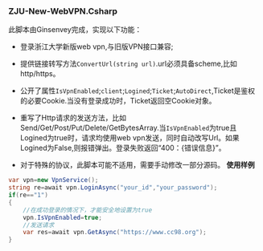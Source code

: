 ### ZJU-New-WebVPN.Csharp

此脚本由Ginsenvey完成，实现以下功能：

- 登录浙江大学新版web vpn,与旧版VPN接口兼容;

- 提供链接转写方法`ConvertUrl(string url)`.url必须具备scheme,比如http/https。

- 公开了属性`IsVpnEnabled`;`client`;`Logined`;`Ticket`;`AutoDirect`,Ticket是鉴权的必要Cookie.当没有登录成功时，Ticket返回空Cookie对象。

- 重写了Http请求的发送方法，比如Send/Get/Post/Put/Delete/GetBytesArray.当`IsVpnEnabled`为true且Logined为true时，请求均使用web vpn发送，同时自动改写Url。如果Logined为False,则报错弹出。登录失败返回“400：{错误信息}”。

- 对于特殊的协议，此脚本可能不适用，需要手动修改一部分源码。
**使用样例**

```csharp
var vpn=new VpnService();
string re=await vpn.LoginAsync("your_id","your_password");
if(re=="1")
{
    //在成功登录的情况下，才能安全地设置为true
    vpn.IsVpnEnabled=true;
    //发送请求
    var res=await vpn.GetAsync("https://www.cc98.org");
}

```

